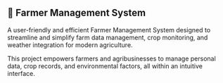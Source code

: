 🌾 Farmer Management System
------------------------------------------------------------------------------------------------------------------
A user-friendly and efficient Farmer Management System designed to streamline and simplify farm data management, crop monitoring, and weather integration for modern agriculture.

This project empowers farmers and agribusinesses to manage personal data, crop records, and environmental factors, all within an intuitive interface.
